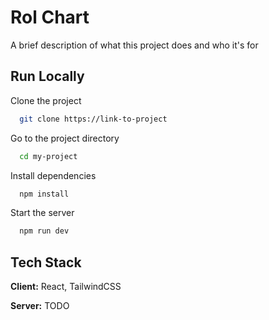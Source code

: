 # Rol Chart

A brief description of what this project does and who it's for

## Run Locally

Clone the project

```bash
  git clone https://link-to-project
```

Go to the project directory

```bash
  cd my-project
```

Install dependencies

```bash
  npm install
```

Start the server

```bash
  npm run dev
```

## Tech Stack

**Client:** React, TailwindCSS

**Server:** TODO

